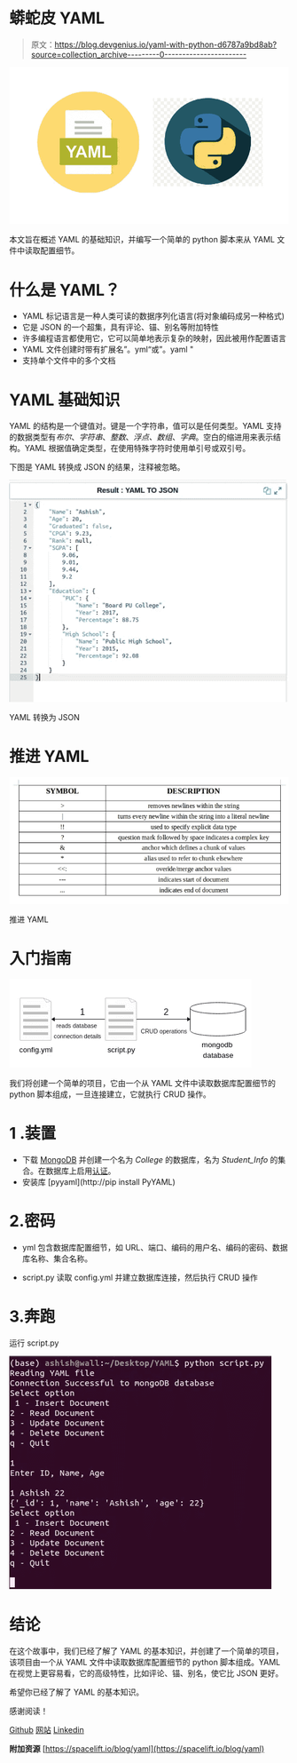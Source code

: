 # 蟒蛇皮 YAML

> 原文：<https://blog.devgenius.io/yaml-with-python-d6787a9bd8ab?source=collection_archive---------0----------------------->

![](img/e830c664847416e5143734d8ad85c8e5.png)

本文旨在概述 YAML 的基础知识，并编写一个简单的 python 脚本来从 YAML 文件中读取配置细节。

# 什么是 YAML？

*   YAML 标记语言是一种人类可读的数据序列化语言(将对象编码成另一种格式)
*   它是 JSON 的一个超集，具有评论、锚、别名等附加特性
*   许多编程语言都使用它，它可以简单地表示复杂的映射，因此被用作配置语言
*   YAML 文件创建时带有扩展名”。yml“或”。yaml "
*   支持单个文件中的多个文档

# YAML 基础知识

YAML 的结构是一个键值对。键是一个字符串，值可以是任何类型。YAML 支持的数据类型有*布尔*、*字符串*、*整数*、*浮点、数组*、*字典*。空白的缩进用来表示结构。YAML 根据值确定类型，在使用特殊字符时使用单引号或双引号。

下图是 YAML 转换成 JSON 的结果，注释被忽略。

![](img/37e738c5205e8d2494157c82bede558a.png)

YAML 转换为 JSON

# 推进 YAML

![](img/5bdb7d7631ad81117278b0e300e5b417.png)

推进 YAML

# 入门指南

![](img/54233ce682163c571f7232cab5f14b55.png)

我们将创建一个简单的项目，它由一个从 YAML 文件中读取数据库配置细节的 python 脚本组成，一旦连接建立，它就执行 CRUD 操作。

# 1 .装置

*   下载 [MongoDB](https://docs.mongodb.com/manual/installation/) 并创建一个名为 *College* 的数据库，名为 *Student_Info* 的集合。在数据库上启用[认证](https://medium.com/mongoaudit/how-to-enable-authentication-on-mongodb-b9e8a924efac)。
*   安装库 [pyyaml](http://pip install PyYAML)

# 2.密码

*   yml 包含数据库配置细节，如 URL、端口、编码的用户名、编码的密码、数据库名称、集合名称。

*   script.py 读取 config.yml 并建立数据库连接，然后执行 CRUD 操作

# 3.奔跑

运行 script.py

![](img/45269ae3cd2f5b1701813747a38c9161.png)

# 结论

在这个故事中，我们已经了解了 YAML 的基本知识，并创建了一个简单的项目，该项目由一个从 YAML 文件中读取数据库配置细节的 python 脚本组成。YAML 在视觉上更容易看，它的高级特性，比如评论、锚、别名，使它比 JSON 更好。

希望你已经了解了 YAML 的基本知识。

感谢阅读！

[Github](https://github.com/ashish-mj/YAML) [网站](https://ashishmj.vercel.app/) [Linkedin](https://www.linkedin.com/in/ashish-mj/)

**附加资源** [https://spacelift.io/blog/yaml](https://spacelift.io/blog/yaml)